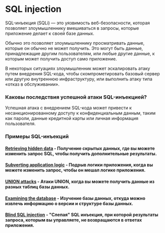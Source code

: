# SQL injection

SQL-инъекция (SQLi) — это уязвимость веб-безопасности, которая позволяет злоумышленнику вмешиваться в запросы, которые приложение делает к своей базе данных.

Обычно это позволяет злоумышленнику просматривать данные, которые он обычно не может получить. Это могут быть данные, принадлежащие другим пользователям, или любые другие данные, к которым может получить доступ само приложение.

В некоторых ситуациях злоумышленник может эскалировать атаку путем внедрения SQL-кода, чтобы скомпрометировать базовый сервер или другую внутреннюю инфраструктуру, или выполнить атаку типа «отказ в обслуживании».

### Каковы последствия успешной атаки SQL-инъекцией? <a href="#what-is-the-impact-of-a-successful-sql-injection-attack" id="what-is-the-impact-of-a-successful-sql-injection-attack"></a>

Успешная атака с внедрением SQL-кода может привести к несанкционированному доступу к конфиденциальным данным, таким как пароли, данные кредитной карты или личная информация пользователя.

### Примеры SQL-инъекций <a href="#sql-injection-examples" id="sql-injection-examples"></a>

#### [Retrieving hidden data](https://portswigger.net/web-security/sql-injection#retrieving-hidden-data) - Получение скрытых данных, где вы можете изменить запрос SQL, чтобы получить дополнительные результаты.

#### [Subverting application logic](https://portswigger.net/web-security/sql-injection#subverting-application-logic) - Подрыв логики приложения, когда вы можете изменить запрос, чтобы он мешал логике приложения.

#### [UNION attacks](https://portswigger.net/web-security/sql-injection/union-attacks) - Атаки UNION, когда вы можете получить данные из разных таблиц базы данных.

#### [Examining the database](https://portswigger.net/web-security/sql-injection/examining-the-database) - Изучение базы данных, откуда можно извлечь информацию о версии и структуре базы данных.

#### [Blind SQL injection](https://portswigger.net/web-security/sql-injection/blind) - "Слепая" SQL инъекция, при которой результаты запроса, которым вы управляете, не возвращаются в ответах приложения.
